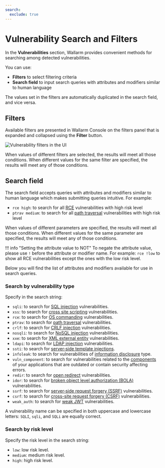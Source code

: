 ```yaml
---
search:
  exclude: true
---
```


[al-sqli]:                ../../attacks-vulns-list.md#sql-injection
[al-xss]:                 ../../attacks-vulns-list.md#crosssite-scripting-xss
[al-rce]:                 ../../attacks-vulns-list.md#remote-code-execution-rce
[al-path-traversal]:      ../../attacks-vulns-list.md#path-traversal
[al-crlf]:                ../../attacks-vulns-list.md#crlf-injection
[al-open-redirect]:       ../../attacks-vulns-list.md#open-redirect
[al-nosqli]:              ../../attacks-vulns-list.md#nosql-injection
[al-xxe]:                 ../../attacks-vulns-list.md#attack-on-xml-external-entity-xxe
[al-ldapi]:               ../../attacks-vulns-list.md#ldap-injection
[al-infoleak]:            ../../attacks-vulns-list.md#information-exposure
[al-vuln-comp]:           ../../attacks-vulns-list.md#vulnerable-component
[al-ssrf]:                ../../attacks-vulns-list.md#serverside-request-forgery-ssrf
[al-csrf]:                ../../attacks-vulns-list.md#cross-site-request-forgery-csrf
[al-vuln-component]:      ../../attacks-vulns-list.md#vulnerable-component
[ssti-injection]:         ../../attacks-vulns-list.md#serverside-template-injection-ssti
[al-weak-jwt]:            ../../attacks-vulns-list.md#weak-authentication
[al-bola]:                ../../attacks-vulns-list.md#broken-object-level-authorization-bola
[al-anomaly]:             ../../fast/vuln-list.md#anomaly

# Vulnerability Search and Filters

In the **Vulnerabilities** section, Wallarm provides convenient methods for searching among detected vulnerabilities.

You can use:

* **Filters** to select filtering criteria
* **Search field** to input search queries with attributes and modifiers similar to human language

The values set in the filters are automatically duplicated in the search field, and vice versa.

## Filters

Available filters are presented in Wallarm Console on the filters panel that is expanded and collapsed using the **Filter** button.

![Vulnerability filters in the UI](../../images/user-guides/search-and-filters/filters-vuln.png)

When values of different filters are selected, the results will meet all those conditions. When different values for the same filter are specified, the results will meet any of those conditions.

## Search field

The search field accepts queries with attributes and modifiers similar to human language which makes submitting queries intuitive. For example:

* `rce high`: to search for all [RCE](../../attacks-vulns-list.md#remote-code-execution-rce) vulnerabilities with high risk level
* `ptrav medium`: to search for all [path traversal](../../attacks-vulns-list.md#path-traversal) vulnerabilities with high risk level

When values of different parameters are specified, the results will meet all those conditions. When different values for the same parameter are specified, the results will meet any of those conditions.

!!! info "Setting the attribute value to NOT"
    To negate the attribute value, please use `!` before the attribute or modifier name. For example: `rce !low` to show all RCE vulnerabilities except the ones with the low risk level.

Below you will find the list of attributes and modifiers available for use in search queries.

### Search by vulnerability type

Specify in the search string:

<!-- * `anomaly`: to search for [anomaly][al-anomaly] vulnerabilities detected by [FAST](../../fast/README.md). -->
* `sqli`: to search for [SQL injection][al-sqli] vulnerabilities.
* `xss`: to search for [cross site scripting][al-xss] vulnerabilities.
* `rce`: to search for [OS commanding][al-rce] vulnerabilities.
* `ptrav`: to search for [path traversal][al-path-traversal] vulnerabilities.
* `crlf`: to search for [CRLF injection][al-crlf] vulnerabilities.
* `nosqli`: to search for [NoSQL injection][al-nosqli] vulnerabilities.
* `xxe`: to search for [XML external entity][al-xxe] vulnerabilities.
* `ldapi`: to search for [LDAP injection][al-ldapi] vulnerabilities.
* `ssti`: to search for [server‑side template injections][ssti-injection].
* `infoleak`: to search for vulnerabilities of [information disclosure][al-infoleak] type.
* `vuln_component`: to search for vulnerabilities related to the [components][al-vuln-comp] of your applications that are outdated or contain security affecting errors.
* `redir`: to search for [open redirect][al-open-redirect] vulnerabilities.
* `idor`: to search for [broken object level authorization (BOLA)][al-bola] vulnerabilities.
* `ssrf`: to search for [server‑side request forgery (SSRF)][al-ssrf] vulnerabilities.
* `csrf`: to search for [cross-site request forgery (CSRF)][al-csrf] vulnerabilities.
* `weak_auth`: to search for [weak JWT][al-weak-jwt] vulnerabilities.

A vulnerability name can be specified in both uppercase and lowercase letters: `SQLI`, `sqli`, and `SQLi` are equally correct.

### Search by risk level

Specify the risk level in the search string:

* `low`: low risk level.
* `medium`: medium risk level.
* `high`: high risk level.

